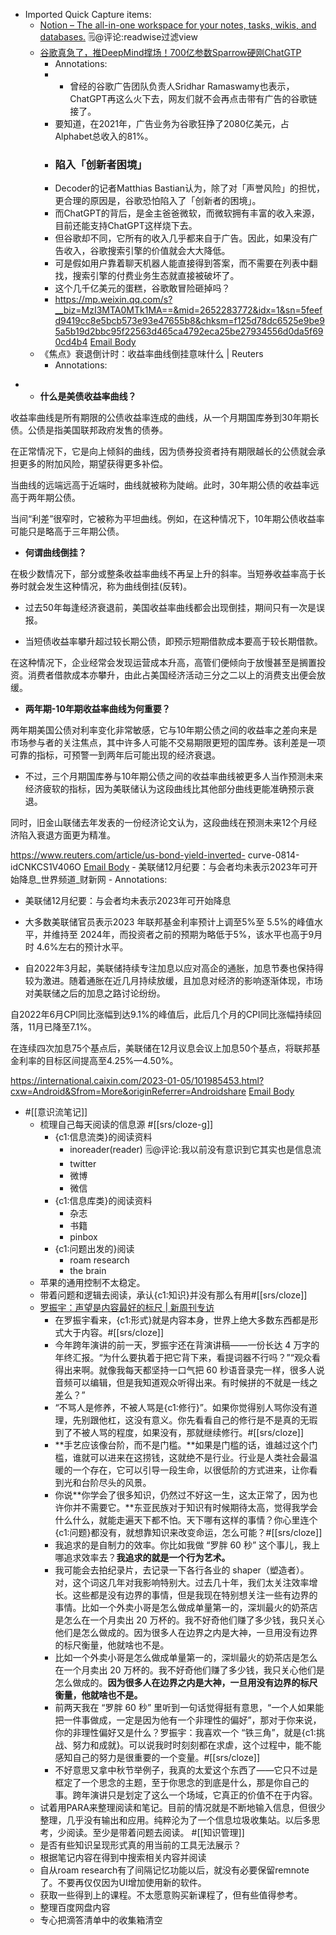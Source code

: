 - Imported Quick Capture items:
    - [Notion – The all-in-one workspace for your notes, tasks, wikis, and databases.](https://readwise.notion.site/readwise/Reader-Filtering-Guide-d4b249df2eaa492283099ec2a3551640)
🗒@评论:readwise过滤view
    - [谷歌真急了，推DeepMind撑场！700亿参数Sparrow硬刚ChatGTP](https://mp.weixin.qq.com/s?__biz=MzI3MTA0MTk1MA==&mid=2652283772&idx=1&sn=5feefd9419cc8e5bcb573e93e47655b8&chksm=f125d78dc6525e9be95a5b19d2bbc95f22563d465ca4792eca25be27934556d0da5f690cd4b4#rd)
        - Annotations:
        - * 曾经的谷歌广告团队负责人Sridhar Ramaswamy也表示，ChatGPT再这么火下去，网友们就不会再点击带有广告的谷歌链接了。
        - 要知道，在2021年，广告业务为谷歌狂挣了2080亿美元，占Alphabet总收入的81%。
        - ### 陷入「创新者困境」
        - Decoder的记者Matthias Bastian认为，除了对「声誉风险」的担忧，更合理的原因是，谷歌恐怕陷入了「创新者的困境」。
        - 而ChatGPT的背后，是金主爸爸微软，而微软拥有丰富的收入来源，目前还能支持ChatGPT这样烧下去。
        - 但谷歌却不同，它所有的收入几乎都来自于广告。因此，如果没有广告收入，谷歌搜索引擎的价值就会大大降低。
        - 可是假如用户靠着聊天机器人能直接得到答案，而不需要在列表中翻找，搜索引擎的付费业务生态就直接被破坏了。
        - 这个几千亿美元的蛋糕，谷歌敢冒险砸掉吗？
        - https://mp.weixin.qq.com/s?__biz=MzI3MTA0MTk1MA==&mid=2652283772&idx=1&sn=5feefd9419cc8e5bcb573e93e47655b8&chksm=f125d78dc6525e9be95a5b19d2bbc95f22563d465ca4792eca25be27934556d0da5f690cd4b4 [Email Body](https://files.todoist.com/WUfRcfaWm2gB4Tz8mV_s3Jrr5IK7yMsuTQMrh_OMcv3_ElOxEyezIHpZ8wnSltwp/by/21878347/as/file.html)
    - 《焦点》衰退倒计时：收益率曲线倒挂意味什么 | Reuters
        - Annotations:

*   * **什么是美债收益率曲线？**

收益率曲线是所有期限的公债收益率连成的曲线，从一个月期国库券到30年期长债。公债是指美国联邦政府发售的债券。

在正常情况下，它是向上倾斜的曲线，因为债券投资者持有期限越长的公债就会承担更多的附加风险，期望获得更多补偿。

当曲线的远端远高于近端时，曲线就被称为陡峭。此时，30年期公债的收益率远高于两年期公债。

当间“利差”很窄时，它被称为平坦曲线。例如，在这种情况下，10年期公债收益率可能只是略高于三年期公债。

* **何谓曲线倒挂？**

在极少数情况下，部分或整条收益率曲线不再呈上升的斜率。当短券收益率高于长券时就会发生这种情况，称为曲线倒挂(反转)。

* 过去50年每逢经济衰退前，美国收益率曲线都会出现倒挂，期间只有一次是误报。

* 当短债收益率攀升超过较长期公债，即预示短期借款成本要高于较长期借款。

在这种情况下，企业经常会发现运营成本升高，高管们便倾向于放慢甚至是搁置投资。消费者借款成本亦攀升，由此占美国经济活动三分之二以上的消费支出便会放缓。

* **两年期-10年期收益率曲线为何重要？**

两年期美国公债对利率变化非常敏感，它与10年期公债之间的收益率之差向来是市场参与者的关注焦点，其中许多人可能不交易期限更短的国库券。该利差是一项可靠的指标，可预警一到两年后可能出现的经济衰退。

* 不过，三个月期国库券与10年期公债之间的收益率曲线被更多人当作预测未来经济疲软的指标，因为美联储认为这段曲线比其他部分曲线更能准确预示衰退。

同时，旧金山联储去年发表的一份经济论文认为，这段曲线在预测未来12个月经济陷入衰退方面更为精准。



https://www.reuters.com/article/us-bond-yield-inverted-
curve-0814-idCNKCS1V406O [Email Body](https://files.todoist.com/o2s4DgcDZsRQZvk-BoqB1laicAVaD4keiBohqmLyy25dttwEe0kzqHSsf_KI-KIV/by/21878347/as/file.html)
    - 美联储12月纪要：与会者均未表示2023年可开始降息_世界频道_财新网
        - Annotations:

* 美联储12月纪要：与会者均未表示2023年可开始降息

* 大多数美联储官员表示2023 年联邦基金利率预计上调至5%至 5.5%的峰值水平，并维持至 2024年，而投资者之前的预期为略低于5%，该水平也高于9月时 4.6%左右的预计水平。

* 自2022年3月起，美联储持续专注加息以应对高企的通胀，加息节奏也保持得较为激进。随着通胀在近几月持续放缓，且加息对经济的影响逐渐体现，市场对美联储之后的加息之路讨论纷纷。

自2022年6月CPI同比涨幅到达9.1%的峰值后，此后几个月的CPI同比涨幅持续回落，11月已降至7.1%。

在连续四次加息75个基点后，美联储在12月议息会议上加息50个基点，将联邦基金利率的目标区间提高至4.25%—4.50%。



https://international.caixin.com/2023-01-05/101985453.html?cxw=Android&Sfrom=More&originReferrer=Androidshare [Email Body](https://files.todoist.com/EIJcswFabfGS0JMqbA4wI2zLrdT2HD4QXk2aJ9Kzs2QMm1UW3KL7FIryo1bIfuRQ/by/21878347/as/file.html)
- #[[意识流笔记]]
    - 梳理自己每天阅读的信息源 #[[srs/cloze-g]]
        - {c1:信息流类}的阅读资料
            - inoreader(reader) 🗒@评论:我以前没有意识到它其实也是信息流
            - twitter
            - 微博
            - 微信
        - {c1:信息库类}的阅读资料
            - 杂志
            - 书籍
            - pinbox
        - {c1:问题出发的}阅读
            - roam research
            - the brain
    - 苹果的通用控制不太稳定。
    - 带着问题和逻辑去阅读，承认{c1:知识}并没有那么有用#[[srs/cloze]]
    - [罗振宇：声望是内容最好的标尺 | 新周刊专访](https://mp.weixin.qq.com/s?__biz=MjM5NjAxOTU4MA==&mid=3009300157&idx=1&sn=ea17cda183a281bd15d3ae244a97c147&chksm=90454aaea732c3b806dd06a05e56b63b784d1fa0f3e1ad2ed1b42c1b82ca92b5d500970045a6#rd)
        - 在罗振宇看来，{c1:形式}就是内容本身，世界上绝大多数东西都是形式大于内容。#[[srs/cloze]]
        - 今年跨年演讲的前一天，罗振宇还在背演讲稿——一份长达 4 万字的年终汇报。“为什么要执着于把它背下来，看提词器不行吗？”“观众看得出来啊。就像我每天都坚持一口气把 60 秒语音录完一样，很多人说音频可以编辑，但是我知道观众听得出来。有时候拼的不就是一线之差么？”
        - “不骂人是修养，不被人骂是{c1:修行}”。如果你觉得别人骂你没有道理，先别跟他杠，这没有意义。你先看看自己的修行是不是真的无瑕到了不被人骂的程度，如果没有，那就继续修行。#[[srs/cloze]]
        - **手艺应该像台阶，而不是门槛。**如果是门槛的话，谁越过这个门槛，谁就可以进来在这捞钱，这就绝不是行业。行业是人类社会最温暖的一个存在，它可以引导一段生命，以很低阶的方式进来，让你看到光和台阶尽头的风景。
        - 你说**你学会了很多知识，仍然过不好这一生，这太正常了，因为也许你并不需要它。**东亚民族对于知识有时候期待太高，觉得我学会什么什么，就能走遍天下都不怕。天下哪有这样的事情？你心里连个{c1:问题}都没有，就想靠知识来改变命运，怎么可能？#[[srs/cloze]]
        - 我追求的是自制力的效率。你比如我做 “罗胖 60 秒” 这个事儿，我上哪追求效率去？**我追求的就是一个行为艺术。**
        - 我可能会去拍纪录片，去记录一下各行各业的 shaper（塑造者）。对，这个词这几年对我影响特别大。过去几十年，我们太关注效率增长。这些都是没有边界的事情，但是我现在特别想关注一些有边界的事情。比如一个外卖小哥是怎么做成单量第一的，深圳最火的奶茶店是怎么在一个月卖出 20 万杯的。我不好奇他们赚了多少钱，我只关心他们是怎么做成的。因为很多人在边界之内是大神，一旦用没有边界的标尺衡量，他就啥也不是。
        - 比如一个外卖小哥是怎么做成单量第一的，深圳最火的奶茶店是怎么在一个月卖出 20 万杯的。我不好奇他们赚了多少钱，我只关心他们是怎么做成的。**因为很多人在边界之内是大神，一旦用没有边界的标尺衡量，他就啥也不是。**
        - 前两天我在 “罗胖 60 秒” 里听到一句话觉得挺有意思，“一个人如果能把一件事做成，一定是因为他有一个非理性的偏好”，那对于你来说，你的非理性偏好又是什么？罗振宇：我喜欢一个 “铁三角”，就是{c1:挑战、努力和成就}。可以说我时时刻刻都在求虐，这个过程中，能不能感知自己的努力是很重要的一个变量。#[[srs/cloze]]
        - 不好意思又拿中秋节举例子，我真的太爱这个东西了——它只不过是框定了一个思念的主题，至于你思念的到底是什么，那是你自己的事。跨年演讲只是划定了这么一个场域，它真正的价值不在于内容。
    - 试着用PARA来整理阅读和笔记。目前的情况就是不断地输入信息，但很少整理，几乎没有输出和应用。纯粹沦为了一个信息垃圾收集站。以后多思考，少阅读。至少是带着问题去阅读。
#[[知识管理]]
    - 是否有些知识呈现形式真的用当前的工具无法展示？
    - 根据笔记内容在得到中搜索相关内容并阅读
    - 自从roam research有了间隔记忆功能以后，就没有必要保留remnote了。不要再仅仅因为UI增加使用新的软件。
    - 获取一些得到上的课程。不太愿意购买新课程了，但有些值得参考。
    - 整理百度网盘内容
    - 专心把滴答清单中的收集箱清空
